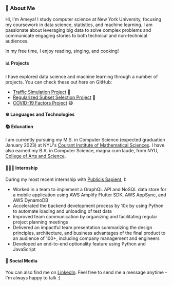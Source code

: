 ### 👋 About Me

Hi, I'm Ameya! I study computer science at New York University, focusing my coursework in data science, statistics, and machine learning. I am passionate about leveraging big data to solve complex problems and communicate engaging stories to both technical and non-technical audiences.

In my free time, I enjoy reading, singing, and cooking!

#### 📊 Projects
I have explored data science and machine learning through a number of projects. You can check these out here on GitHub:

- [Traffic Simulation Project](https://github.com/aashere/BDAD_Violet_Noise) 🚗
- [Regularized Subset Selection Project](https://github.com/aashere/regularized-subset-selection) 🧮
- [COVID-19 Factors Project](https://github.com/aashere/covid19-factors) 😷

#### ⚙️ Languages and Technologies

<!-- in your header -->
<link rel="stylesheet" href="https://cdn.jsdelivr.net/gh/devicons/devicon@latest/devicon.min.css">

<!-- in your body -->
<i class="devicon-devicon-plain"></i>


#### 📚 Education

I am currently pursuing my M.S. in Computer Science (expected graduation January 2023) at NYU's [Courant Institute of Mathematical Sciences](https://cs.nyu.edu/home/index.html). I have also earned my B.A. in Computer Science, magna cum laude, from NYU, [College of Arts and Science](https://cas.nyu.edu/).

#### 👨🏽‍💻 Internship
During my most recent internship with [Publicis Sapient](https://www.publicissapient.com/), I:

- Worked in a team to implement a GraphQL API and NoSQL data store for a mobile application using AWS Amplify Flutter SDK, AWS AppSync, and AWS DynamoDB
- Accelerated the backend development process by 10x by using Python to automate loading and unloading of test data
- Improved team communication by organizing and facilitating regular project planning meetings
- Delivered an impactful team presentation summarizing the design principles, architecture, and business advantages of the final product to an audience of 100+, including company management and engineers
- Developed an end-to-end optionality feature using Python and JavaScript

#### 🤝 Social Media
You can also find me on [LinkedIn](https://www.linkedin.com/in/ameya-shere/). Feel free to send me a message anytime - I'm always happy to talk :)
